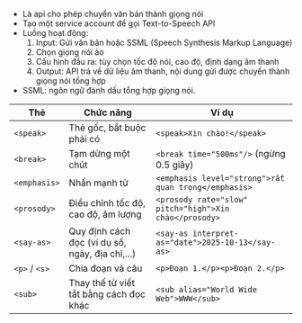 
-  Là api cho phép chuyển văn bản thành giọng nói
- Tạo một service account để gọi Text-to-Speech API
- Luồng hoạt động:
	1. Input: Gửi văn bản hoặc SSML (Speech Synthesis Markup Language)
	2. Chọn giọng nói ảo
	3. Cấu hình đầu ra: tùy chọn tốc độ nói, cao độ, định dạng âm thanh
	4. Output: API trả về dữ liệu âm thanh, nội dung gửi được chuyển thành giọng nói tổng hợp
- SSML: ngôn ngữ đánh dấu tổng hợp giọng nói. 

|Thẻ|Chức năng|Ví dụ|
|---|---|---|
|`<speak>`|Thẻ gốc, bắt buộc phải có|`<speak>Xin chào!</speak>`|
|`<break>`|Tạm dừng một chút|`<break time="500ms"/>` (ngừng 0.5 giây)|
|`<emphasis>`|Nhấn mạnh từ|`<emphasis level="strong">rất quan trọng</emphasis>`|
|`<prosody>`|Điều chỉnh tốc độ, cao độ, âm lượng|`<prosody rate="slow" pitch="high">Xin chào</prosody>`|
|`<say-as>`|Quy định cách đọc (ví dụ số, ngày, địa chỉ,...)|`<say-as interpret-as="date">2025-10-13</say-as>`|
|`<p>` / `<s>`|Chia đoạn và câu|`<p>Đoạn 1.</p><p>Đoạn 2.</p>`|
|`<sub>`|Thay thế từ viết tắt bằng cách đọc khác|`<sub alias="World Wide Web">WWW</sub>`|
